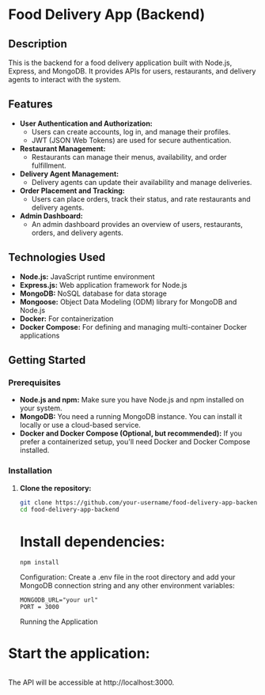 # Food Delivery App (Backend)

## Description

This is the backend for a food delivery application built with Node.js, Express, and MongoDB. It provides APIs for users, restaurants, and delivery agents to interact with the system.

## Features

- **User Authentication and Authorization:**
    - Users can create accounts, log in, and manage their profiles.
    - JWT (JSON Web Tokens) are used for secure authentication.
- **Restaurant Management:**
    - Restaurants can manage their menus, availability, and order fulfillment.
- **Delivery Agent Management:**
    - Delivery agents can update their availability and manage deliveries.
- **Order Placement and Tracking:**
    - Users can place orders, track their status, and rate restaurants and delivery agents.
- **Admin Dashboard:** 
    - An admin dashboard provides an overview of users, restaurants, orders, and delivery agents.

## Technologies Used

- **Node.js:** JavaScript runtime environment
- **Express.js:** Web application framework for Node.js
- **MongoDB:** NoSQL database for data storage
- **Mongoose:** Object Data Modeling (ODM) library for MongoDB and Node.js
- **Docker:** For containerization
- **Docker Compose:** For defining and managing multi-container Docker applications

## Getting Started

### Prerequisites

- **Node.js and npm:** Make sure you have Node.js and npm installed on your system.
- **MongoDB:** You need a running MongoDB instance. You can install it locally or use a cloud-based service.
- **Docker and Docker Compose (Optional, but recommended):** If you prefer a containerized setup, you'll need Docker and Docker Compose installed.

### Installation

1. **Clone the repository:**

   ```bash
   git clone https://github.com/your-username/food-delivery-app-backend.git
   cd food-delivery-app-backend 
   ```

   # Install dependencies:
    ```
    npm install
    ```

    Configuration:
    Create a .env file in the root directory and add your MongoDB connection string and any other environment variables:

    ``` 
    MONGODB_URL="your url"
    PORT = 3000 
    ```


    Running the Application
# Start the application:
```npm run dev 
```
The API will be accessible at http://localhost:3000.